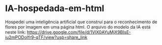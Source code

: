 # IA-hospedada-em-html
Hospedei uma inteligência artificial que construí para o reconhecimento de flores por imagem em uma página html.
O arquivo do modelo da IA está neste link:
https://drive.google.com/file/d/1VlX0AYuMjX9BIsE-iu2mPODoIfr9-qTF/view?usp=share_link
